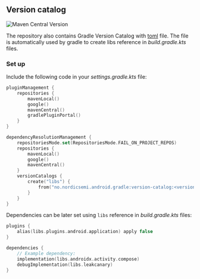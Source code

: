 ## Version catalog

![Maven Central Version](https://img.shields.io/maven-central/v/no.nordicsemi.android.gradle/version-catalog)

The repository also contains Gradle Version Catalog with [toml](gradle/libs.versions.toml) file.
The file is automatically used by gradle to create libs reference in _build.gradle.kts_ files.

### Set up

Include the following code in your _settings.gradle.kts_ file:
```kotlin
pluginManagement {
    repositories {
        mavenLocal()
        google()
        mavenCentral()
        gradlePluginPortal()
    }
}

dependencyResolutionManagement {
    repositoriesMode.set(RepositoriesMode.FAIL_ON_PROJECT_REPOS)
    repositories {
        mavenLocal()
        google()
        mavenCentral()
    }
    versionCatalogs {
        create("libs") {
            from("no.nordicsemi.android.gradle:version-catalog:<version>")
        }
    }
}
```

Dependencies can be later set using `libs` reference in _build.gradle.kts_ files:
```kotlin
plugins {
    alias(libs.plugins.android.application) apply false
}

dependencies {
    // Example dependency:
    implementation(libs.androidx.activity.compose)
    debugImplementation(libs.leakcanary)
}
```
